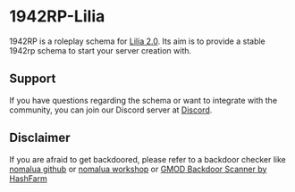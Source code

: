 # 1942RP-Lilia
 
1942RP is a roleplay schema for [Lilia 2.0](https://github.com/bleonheart/Lilia). Its aim is to provide a stable 1942rp schema to start your server creation with.

## Support

If you have questions regarding the schema or want to integrate with the community, you can join our Discord server at [Discord](https://discord.gg/52MSnh39vw).


## Disclaimer

If you are afraid to get backdoored, please refer to a backdoor checker like [nomalua github](https://github.com/THABBuzzkill/nomalua) or [nomalua workshop](https://steamcommunity.com/sharedfiles/filedetails/?id=1925186507) or [GMOD Backdoor Scanner by HashFarm](https://github.com/hashfarm/Gmod-Backdoor-Scanner)
